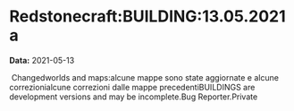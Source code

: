 # Redstonecraft:BUILDING:13.05.2021a

**Data:** 2021-05-13

 Changedworlds and maps:alcune mappe sono state aggiornate e alcune correzionialcune correzioni dalle mappe precedentiBUILDINGS are development versions and may be incomplete.Bug Reporter.Private 
